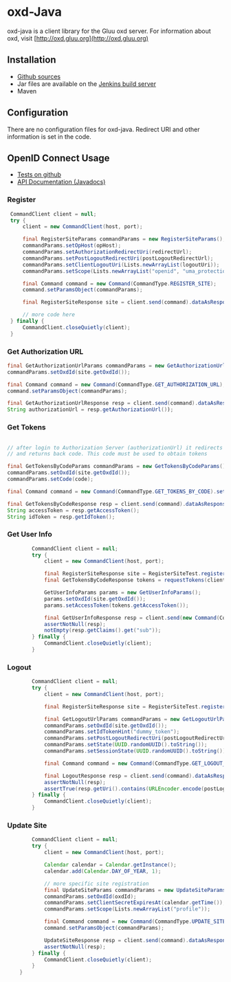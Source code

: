 # oxd-Java

oxd-java is a client library for the Gluu oxd server. For information 
about oxd, visit [http://oxd.gluu.org](http://oxd.gluu.org)

## Installation

* [Github sources](https://github.com/GluuFederation/oxd-java)
* Jar files are available on the [Jenkins build server](https://ox.gluu.org/jenkins/job/oxd-java/ws/target/)
* Maven

## Configuration

There are no configuration files for oxd-java. Redirect URI and
other information is set in the code.

## OpenID Connect Usage

* [Tests on github](https://github.com/GluuFederation/oxd-java/blob/master/src/test/java/org/xdi/oxd/client)
* [API Documentation (Javadocs)](https://oxd.gluu.org/api-docs/oxd-java/2.4.4)

### Register 
```java
 CommandClient client = null;
 try {
     client = new CommandClient(host, port);

     final RegisterSiteParams commandParams = new RegisterSiteParams();
     commandParams.setOpHost(opHost);
     commandParams.setAuthorizationRedirectUri(redirectUrl);
     commandParams.setPostLogoutRedirectUri(postLogoutRedirectUrl);
     commandParams.setClientLogoutUri(Lists.newArrayList(logoutUri));
     commandParams.setScope(Lists.newArrayList("openid", "uma_protection", "uma_authorization"));

     final Command command = new Command(CommandType.REGISTER_SITE);
     command.setParamsObject(commandParams);

     final RegisterSiteResponse site = client.send(command).dataAsResponse(RegisterSiteResponse.class);

     // more code here
 } finally {
     CommandClient.closeQuietly(client);
 }
```

### Get Authorization URL
```java
final GetAuthorizationUrlParams commandParams = new GetAuthorizationUrlParams();
commandParams.setOxdId(site.getOxdId());

final Command command = new Command(CommandType.GET_AUTHORIZATION_URL);
command.setParamsObject(commandParams);

final GetAuthorizationUrlResponse resp = client.send(command).dataAsResponse(GetAuthorizationUrlResponse.class);
String authorizationUrl = resp.getAuthorizationUrl());
```

### Get Tokens 
```java

// after login to Authorization Server (authorizationUrl) it redirects back to redirect_uri (registered by register_site command)
// and returns back code. This code must be used to obtain tokens

final GetTokensByCodeParams commandParams = new GetTokensByCodeParams();
commandParams.setOxdId(site.getOxdId());
commandParams.setCode(code);

final Command command = new Command(CommandType.GET_TOKENS_BY_CODE).setParamsObject(commandParams);

final GetTokensByCodeResponse resp = client.send(command).dataAsResponse(GetTokensByCodeResponse.class);
String accessToken = resp.getAccessToken();
String idToken = resp.getIdToken();

```

### Get User Info

```java
        CommandClient client = null;
        try {
            client = new CommandClient(host, port);

            final RegisterSiteResponse site = RegisterSiteTest.registerSite(client, opHost, redirectUrl);
            final GetTokensByCodeResponse tokens = requestTokens(client, site, userId, userSecret);

            GetUserInfoParams params = new GetUserInfoParams();
            params.setOxdId(site.getOxdId());
            params.setAccessToken(tokens.getAccessToken());

            final GetUserInfoResponse resp = client.send(new Command(CommandType.GET_USER_INFO).setParamsObject(params)).dataAsResponse(GetUserInfoResponse.class);
            assertNotNull(resp);
            notEmpty(resp.getClaims().get("sub"));
        } finally {
            CommandClient.closeQuietly(client);
        }


```

### Logout

```java
        CommandClient client = null;
        try {
            client = new CommandClient(host, port);

            final RegisterSiteResponse site = RegisterSiteTest.registerSite(client, opHost, redirectUrl, postLogoutRedirectUrl, "");

            final GetLogoutUrlParams commandParams = new GetLogoutUrlParams();
            commandParams.setOxdId(site.getOxdId());
            commandParams.setIdTokenHint("dummy_token");
            commandParams.setPostLogoutRedirectUri(postLogoutRedirectUrl);
            commandParams.setState(UUID.randomUUID().toString());
            commandParams.setSessionState(UUID.randomUUID().toString()); // here must be real session instead of dummy UUID

            final Command command = new Command(CommandType.GET_LOGOUT_URI).setParamsObject(commandParams);

            final LogoutResponse resp = client.send(command).dataAsResponse(LogoutResponse.class);
            assertNotNull(resp);
            assertTrue(resp.getUri().contains(URLEncoder.encode(postLogoutRedirectUrl, "UTF-8")));
        } finally {
            CommandClient.closeQuietly(client);
        }

```


### Update Site

```java
        CommandClient client = null;
        try {
            client = new CommandClient(host, port);

            Calendar calendar = Calendar.getInstance();
            calendar.add(Calendar.DAY_OF_YEAR, 1);

            // more specific site registration
            final UpdateSiteParams commandParams = new UpdateSiteParams();
            commandParams.setOxdId(oxdId);
            commandParams.setClientSecretExpiresAt(calendar.getTime());
            commandParams.setScope(Lists.newArrayList("profile"));

            final Command command = new Command(CommandType.UPDATE_SITE);
            command.setParamsObject(commandParams);

            UpdateSiteResponse resp = client.send(command).dataAsResponse(UpdateSiteResponse.class);
            assertNotNull(resp);
        } finally {
            CommandClient.closeQuietly(client);
        }
    }
```




